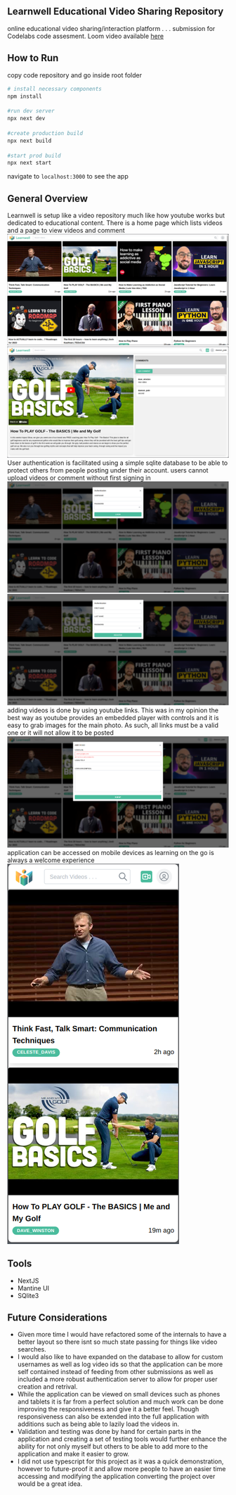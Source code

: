 ## Learnwell Educational Video Sharing Repository
online educational video sharing/interaction platform . . . submission for Codelabs code assesment.
Loom video available [here](https://www.loom.com/share/e59583343fbe4bfa9265180e0dba4005?sid=21f1b4ba-1d43-4230-9c38-3705f2744d74)

## How to Run
copy code repository and go inside root folder
```bash
# install necessary components
npm install

#run dev server
npx next dev

#create production build
npx next build

#start prod build
npx next start
```
navigate to ```localhost:3000``` to see the app

## General Overview
Learnwell is setup like a video repository much like how youtube works but dedicated to educational content. There is a home page which lists videos and a page to view videos and comment
![home page](https://raw.githubusercontent.com/anatoli-dp/codelabs_learnwell/main/pics/home.png)
![video page](https://raw.githubusercontent.com/anatoli-dp/codelabs_learnwell/main/pics/video_player_with_comments.png)
User authentication is facilitated using a simple sqlite database to be able to protect others from people posting under their account. users cannot upload videos or comment without first signing in
![login modal](https://raw.githubusercontent.com/anatoli-dp/codelabs_learnwell/main/pics/login.png)
![register modal](https://raw.githubusercontent.com/anatoli-dp/codelabs_learnwell/main/pics/register.png)
adding videos is done by using youtube links. This was in my opinion the best way as youtube provides an embedded player with controls and it is easy to grab images for the main photo. As such, all links must be a valid one or it will not allow it to be posted
![youtube link validation](https://raw.githubusercontent.com/anatoli-dp/codelabs_learnwell/main/pics/youtube_link_validation.png)
application can be accessed on mobile devices as learning on the go is always a welcome experience
![mobile layout](https://raw.githubusercontent.com/anatoli-dp/codelabs_learnwell/main/pics/r_mobile.png)

## Tools
- NextJS
- Mantine UI
- SQlite3

## Future Considerations
- Given more time I would have refactored some of the internals to have a better layout so there isnt so much state passing for things like video searches.
- I would also like to have expanded on the database to allow for custom usernames as well as log video ids so that the application can be more self contained instead of feeding from other submissions as well as included a more robust authentication server to allow for proper user creation and retrival.
- While the application can be viewed on small devices such as phones and tablets it is far from a perfect solution and much work can be done improving the responsiveness and give it a better feel. Though responsiveness can also be extended into the full application with additions such as being able to lazily load the videos in.
- Validation and testing was done by hand for certain parts in the application and creating a set of testing tools would further enhance the ability for not only myself but others to be able to add more to the application and make it easier to grow.
- I did not use typescript for this project as it was a quick demonstration, however to future-proof it and allow more people to have an easier time accessing and modifying the application converting the project over would be a great idea.
